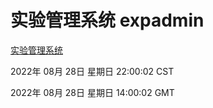# 实验管理系统 expadmin
[实验管理系统](http://59.174.9.32:56808/expadmin-782313d2-e1b1-4ea7-932e-3a55e6a1a4d0/)

2022年 08月 28日 星期日 22:00:02 CST

2022年 08月 28日 星期日 14:00:02 GMT

